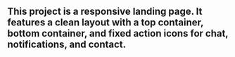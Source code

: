 ## This project is a responsive landing page. It features a clean layout with a top container, bottom container, and fixed action icons for chat, notifications, and contact.